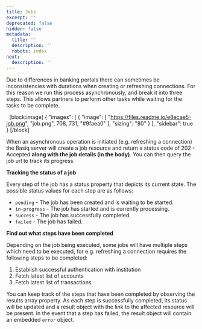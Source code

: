 ```yaml
---
title: Jobs
excerpt: ''
deprecated: false
hidden: false
metadata:
  title: ''
  description: ''
  robots: index
next:
  description: ''
---
```

Due to differences in banking portals there can sometimes be inconsistencies with durations when creating or refreshing connections. For this reason we run this process asynchronously, and break it into three steps. This allows partners to perform other tasks while waiting for the tasks to be complete.
 
&nbsp;
[block:image]
{
  "images": [
    {
      "image": [
        "https://files.readme.io/e8ecae5-job.png",
        "job.png",
        708,
        731,
        "#9faea0"
      ],
      "sizing": "80"
    }
  ],
  "sidebar": true
}
[/block]

When an asynchronous operation is initiated (e.g. refreshing a connection) the Basiq server will create a job resource and return a status code of 202 - Accepted **along with the job details (in the body)**. You can then query the job url to track its progress.

**Tracking the status of a job**

Every step of the job has a status property that depicts its current state. The possible status values for each step are as follows:

- `pending` - The job has been created and is waiting to be started.
- `in-progress` - The job has started and is currently processing.
- `success` - The job has successfully completed.
- `failed` - The job has failed.

**Find out what steps have been completed**

Depending on the job being executed, some jobs will have multiple steps which need to be executed, for e.g. refreshing a connection requires the following steps to be completed:

  1.  Establish successful authentication with institution
  2. Fetch latest list of accounts
  3. Fetch latest list of transactions

You can keep track of the steps that have been completed by observing the results array property. As each step is successfully completed, its status will be updated and a result object with the link to the affected resource will be present. In the event that a step has failed, the result object will contain an embedded `error` object.